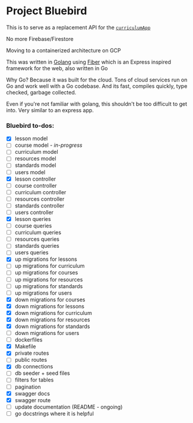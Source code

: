 # Project Bluebird

<!-- [![Linter](https://github.com/CodeliciousProduct/bluebird/workflows/Lint%20Code%20Base/badge.svg)](https://github.com/marketplace/actions/golangci-lint)
![Greetings](https://github.com/CodeliciousProduct/bluebrid/actions/workflows/greetings.yml/badge.svg)
![Stale](https://github.com/CodeliciousProduct/bluebird/actions/workflows/stale.yml/badge.svg) -->

This is to serve as a replacement API for the [`curriculumApp`](https://github.com/CodeliciousProduct/curriculumApp)

No more Firebase/Firestore

Moving to a containerized architecture on GCP

This was written in [Golang](https://go.dev/) using [Fiber](https://github.com/gofiber/fiber) which is an Express inspired framework for the web, also written in Go

Why Go? Because it was built for the cloud. Tons of cloud services run on Go and work well with a Go codebase. And its fast, compiles quickly, type checked, garbage collected.

Even if you're not familiar with golang, this shouldn't be too difficult to get into. Very similar to an express app.

<!-- TODO: compose all cmds for starting the app/containers -->


### Bluebird to-dos:

- [x] lesson model
- [ ] course model - *in-progress*
- [ ] curriculum model
- [ ] resources model
- [ ] standards model
- [ ] users model
- [x] lesson controller
- [ ] course controller
- [ ] curriculum controller
- [ ] resources controller
- [ ] standards controller
- [ ] users controller
- [x] lesson queries
- [ ] course queries
- [ ] curriculum queries
- [ ] resources queries
- [ ] standards queries
- [ ] users queries
- [x] up migrations for lessons
- [ ] up migrations for curriculum
- [ ] up migrations for courses
- [ ] up migrations for resources
- [ ] up migrations for standards
- [ ] up migrations for users
- [x] down migrations for courses
- [x] down migrations for lessons
- [x] down migrations for curriculum
- [x] down migrations for resources
- [x] down migrations for standards
- [ ] down migrations for users
- [ ] dockerfiles
- [x] Makefile
- [x] private routes
- [ ] public routes
- [x] db connections
- [ ] db seeder + seed files
- [ ] filters for tables
- [ ] pagination
- [x] swagger docs
- [x] swagger route
- [ ] update documentation (README - ongoing)
- [ ] go docstrings where it is helpful
